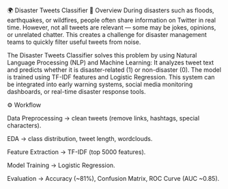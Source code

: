 🌍 Disaster Tweets Classifier
📌 Overview
During disasters such as floods, earthquakes, or wildfires, people often share information on Twitter in real time.
However, not all tweets are relevant — some may be jokes, opinions, or unrelated chatter.
This creates a challenge for disaster management teams to quickly filter useful tweets from noise.

The Disaster Tweets Classifier solves this problem by using Natural Language Processing (NLP) and Machine Learning:
      It analyzes tweet text and predicts whether it is disaster-related (1) or non-disaster (0).
      The model is trained using TF-IDF features and Logistic Regression.
      This system can be integrated into early warning systems, social media monitoring dashboards, or real-time disaster response tools.

⚙️ Workflow

Data Preprocessing → clean tweets (remove links, hashtags, special characters).

EDA → class distribution, tweet length, wordclouds.

Feature Extraction → TF-IDF (top 5000 features).

Model Training → Logistic Regression.

Evaluation → Accuracy (~81%), Confusion Matrix, ROC Curve (AUC ~0.85).
